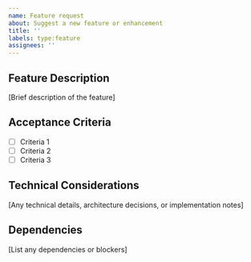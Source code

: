```yaml
---
name: Feature request
about: Suggest a new feature or enhancement
title: ''
labels: type:feature
assignees: ''
---
```


## Feature Description

[Brief description of the feature]

## Acceptance Criteria

- [ ] Criteria 1
- [ ] Criteria 2
- [ ] Criteria 3

## Technical Considerations

[Any technical details, architecture decisions, or implementation notes]

## Dependencies

[List any dependencies or blockers]
